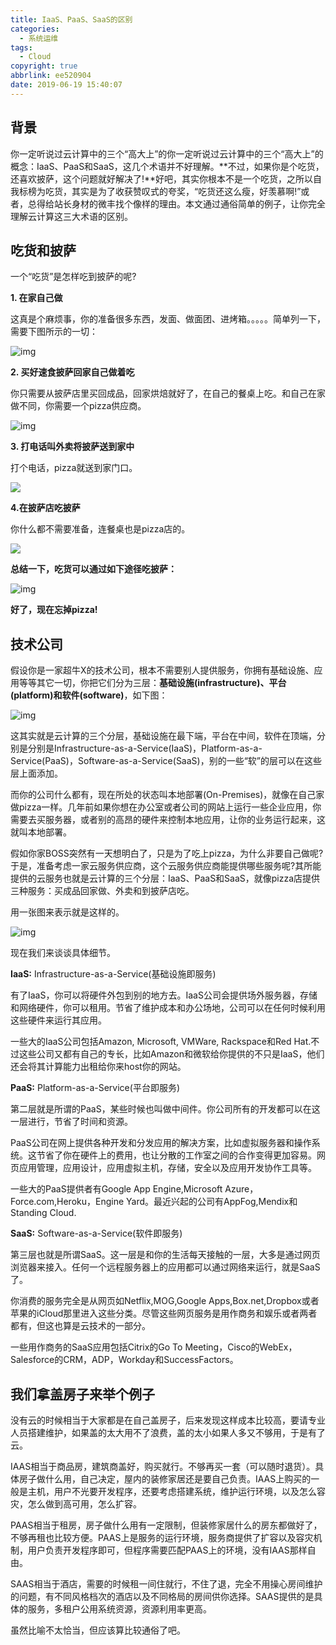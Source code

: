 ```yaml
---
title: IaaS、PaaS、SaaS的区别
categories:
  - 系统运维
tags:
  - Cloud
copyright: true
abbrlink: ee520904
date: 2019-06-19 15:40:07
---
```


## 背景

你一定听说过云计算中的三个“高大上”的你一定听说过云计算中的三个“高大上”的概念：IaaS、PaaS和SaaS，这几个术语并不好理解。**不过，如果你是个吃货，还喜欢披萨，这个问题就好解决了!**好吧，其实你根本不是一个吃货，之所以自我标榜为吃货，其实是为了收获赞叹式的夸奖，“吃货还这么瘦，好羡慕啊!”或者，总得给站长身材的微丰找个像样的理由。本文通过通俗简单的例子，让你完全理解云计算这三大术语的区别。

<!--more-->

## 吃货和披萨

一个“吃货”是怎样吃到披萨的呢?

**1. 在家自己做**

这真是个麻烦事，你的准备很多东西，发面、做面团、进烤箱。。。。。简单列一下，需要下图所示的一切：

![img](IaaS、PaaS、SaaS的区别/1.png)

**2. 买好速食披萨回家自己做着吃**

你只需要从披萨店里买回成品，回家烘焙就好了，在自己的餐桌上吃。和自己在家做不同，你需要一个pizza供应商。

![img](IaaS、PaaS、SaaS的区别/2.png)

**3. 打电话叫外卖将披萨送到家中**

打个电话，pizza就送到家门口。

![](IaaS、PaaS、SaaS的区别/3.png)

**4.在披萨店吃披萨**

你什么都不需要准备，连餐桌也是pizza店的。

![](IaaS、PaaS、SaaS的区别/4.png)

**总结一下，吃货可以通过如下途径吃披萨：**

![img](IaaS、PaaS、SaaS的区别/5.png)

**好了，现在忘掉pizza!**

## 技术公司

假设你是一家超牛X的技术公司，根本不需要别人提供服务，你拥有基础设施、应用等等其它一切，你把它们分为三层：**基础设施(infrastructure)、平台(platform)和软件(software)**，如下图：

![img](IaaS、PaaS、SaaS的区别/6.png)

这其实就是云计算的三个分层，基础设施在最下端，平台在中间，软件在顶端，分别是分别是Infrastructure-as-a-Service(IaaS)，Platform-as-a-Service(PaaS)，Software-as-a-Service(SaaS)，别的一些“软”的层可以在这些层上面添加。

而你的公司什么都有，现在所处的状态叫本地部署(On-Premises)，就像在自己家做pizza一样。几年前如果你想在办公室或者公司的网站上运行一些企业应用，你需要去买服务器，或者别的高昂的硬件来控制本地应用，让你的业务运行起来，这就叫本地部署。

假如你家BOSS突然有一天想明白了，只是为了吃上pizza，为什么非要自己做呢?于是，准备考虑一家云服务供应商，这个云服务供应商能提供哪些服务呢?其所能提供的云服务也就是云计算的三个分层：IaaS、PaaS和SaaS，就像pizza店提供三种服务：买成品回家做、外卖和到披萨店吃。

用一张图来表示就是这样的。

![img](IaaS、PaaS、SaaS的区别/7.png)

现在我们来谈谈具体细节。

**IaaS:** Infrastructure-as-a-Service(基础设施即服务)

有了IaaS，你可以将硬件外包到别的地方去。IaaS公司会提供场外服务器，存储和网络硬件，你可以租用。节省了维护成本和办公场地，公司可以在任何时候利用这些硬件来运行其应用。

一些大的IaaS公司包括Amazon, Microsoft, VMWare, Rackspace和Red Hat.不过这些公司又都有自己的专长，比如Amazon和微软给你提供的不只是IaaS，他们还会将其计算能力出租给你来host你的网站。

**PaaS:** Platform-as-a-Service(平台即服务)

第二层就是所谓的PaaS，某些时候也叫做中间件。你公司所有的开发都可以在这一层进行，节省了时间和资源。

PaaS公司在网上提供各种开发和分发应用的解决方案，比如虚拟服务器和操作系统。这节省了你在硬件上的费用，也让分散的工作室之间的合作变得更加容易。网页应用管理，应用设计，应用虚拟主机，存储，安全以及应用开发协作工具等。

一些大的PaaS提供者有Google App Engine,Microsoft Azure，Force.com,Heroku，Engine Yard。最近兴起的公司有AppFog,Mendix和Standing Cloud.

**SaaS:** Software-as-a-Service(软件即服务)

第三层也就是所谓SaaS。这一层是和你的生活每天接触的一层，大多是通过网页浏览器来接入。任何一个远程服务器上的应用都可以通过网络来运行，就是SaaS了。

你消费的服务完全是从网页如Netflix,MOG,Google Apps,Box.net,Dropbox或者苹果的iCloud那里进入这些分类。尽管这些网页服务是用作商务和娱乐或者两者都有，但这也算是云技术的一部分。

一些用作商务的SaaS应用包括Citrix的Go To Meeting，Cisco的WebEx，Salesforce的CRM，ADP，Workday和SuccessFactors。



## 我们拿盖房子来举个例子

没有云的时候相当于大家都是在自己盖房子，后来发现这样成本比较高，要请专业人员搭建维护，如果盖的太大用不了浪费，盖的太小如果人多又不够用，于是有了云。

IAAS相当于商品房，建筑商盖好，购买就行。不够再买一套（可以随时退货）。具体房子做什么用，自己决定，屋内的装修家居还是要自己负责。IAAS上购买的一般是主机，用户不光要开发程序，还要考虑搭建系统，维护运行环境，以及怎么容灾，怎么做到高可用，怎么扩容。

PAAS相当于租房，房子做什么用有一定限制，但装修家居什么的房东都做好了，不够再租也比较方便。PAAS上是服务的运行环境，服务商提供了扩容以及容灾机制，用户负责开发程序即可，但程序需要匹配PAAS上的环境，没有IAAS那样自由。

SAAS相当于酒店，需要的时候租一间住就行，不住了退，完全不用操心房间维护的问题，有不同风格档次的酒店以及不同格局的房间供你选择。SAAS提供的是具体的服务，多租户公用系统资源，资源利用率更高。

虽然比喻不太恰当，但应该算比较通俗了吧。
